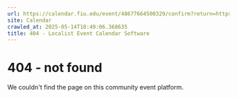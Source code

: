 ```yaml
---
url: https://calendar.fiu.edu/event/48677664500329/confirm?return=https%3A%2F%2Fcalendar.fiu.edu%2Fevent%2Fwellness-work-life-balance
site: Calendar
crawled_at: 2025-05-14T18:49:06.368635
title: 404 - Localist Event Calendar Software
---
```


# 404 - not found
We couldn't find the page on this community event platform.
